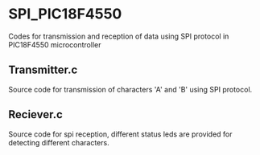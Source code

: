# SPI_PIC18F4550
Codes for transmission and reception of data using SPI protocol in PIC18F4550 microcontroller

Transmitter.c
-------------
  Source code for transmission of characters 'A' and 'B' using SPI protocol.
  
Reciever.c
-----------
  Source code for spi reception, different status leds are provided for detecting different characters.
